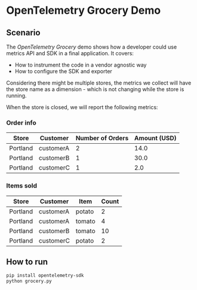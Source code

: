 # OpenTelemetry Grocery Demo

## Scenario

The _OpenTelemetry Grocery_ demo shows how a developer could use metrics API and
SDK in a final application. It covers:

* How to instrument the code in a vendor agnostic way
* How to configure the SDK and exporter

Considering there might be multiple stores, the metrics we collect will have the
store name as a dimension - which is not changing while the store is running.

When the store is closed, we will report the following metrics:

### Order info

| Store    | Customer  | Number of Orders | Amount (USD) |
| -------- | --------- | ---------------- | ------------ |
| Portland | customerA | 2                | 14.0         |
| Portland | customerB | 1                | 30.0         |
| Portland | customerC | 1                | 2.0          |

### Items sold

| Store    | Customer  | Item   | Count |
| -------- | --------- | ------ | ----- |
| Portland | customerA | potato | 2     |
| Portland | customerA | tomato | 4     |
| Portland | customerB | tomato | 10    |
| Portland | customerC | potato | 2     |

## How to run

```sh
pip install opentelemetry-sdk
python grocery.py
```
